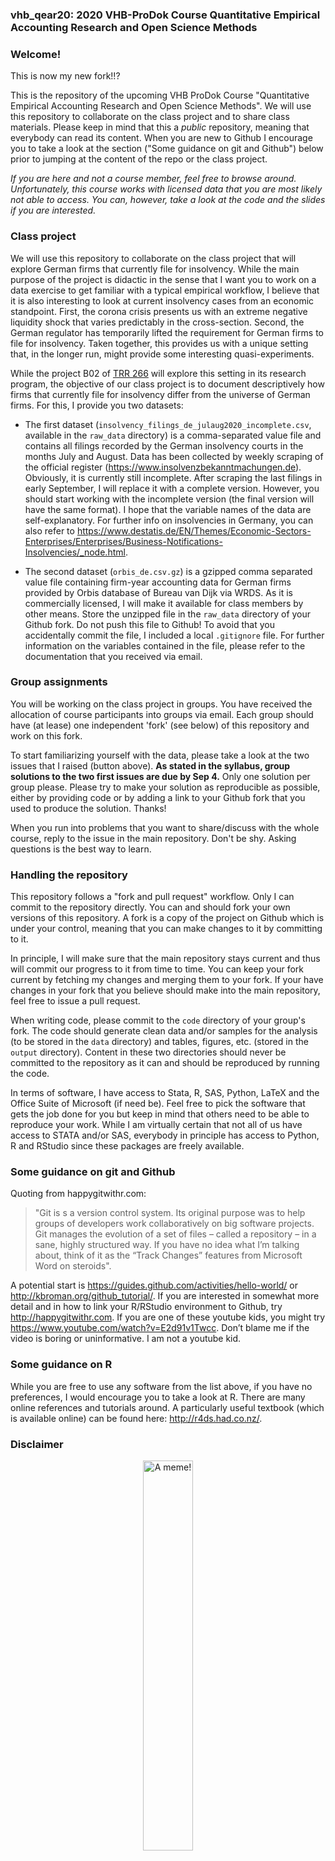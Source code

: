 ### vhb_qear20: 2020 VHB-ProDok Course Quantitative Empirical Accounting Research and Open Science Methods

### Welcome!

This is now my new fork!!?

This is the repository of the upcoming VHB ProDok Course "Quantitative Empirical Accounting Research and Open Science Methods". We will use this repository to collaborate on the class project and to share class materials. Please keep in mind that this a _public_ repository, meaning that everybody can read its content. When you are new to Github I encourage you to take a look at the section ("Some guidance on git and Github") below prior to jumping at the content of the repo or the class project.

_If you are here and not a course member, feel free to browse around. Unfortunately, this course works with licensed data that you are most likely not able to access. You can, however, take a look at the code and the slides if you are interested._


### Class project

We will use this repository to collaborate on the class project that will explore German firms that currently file for insolvency. While the main purpose of the project is didactic in the sense that I want you to work on a data exercise to get familiar with a typical empirical workflow, I believe that it is also interesting to look at current insolvency cases from an economic standpoint. First, the corona crisis presents us with an extreme negative liquidity shock that varies predictably in the cross-section. Second, the German regulator has temporarily lifted the requirement for German firms to file for insolvency. Taken together, this provides us with a unique setting that, in the longer run, might provide some interesting quasi-experiments.

While the project B02 of [TRR 266](https://www.accounting-for-transparency.de) will explore this setting in its research program, the objective of our class project is to document descriptively how firms that currently file for insolvency differ from the universe of German firms. For this, I provide you two datasets:

-	The first dataset (`insolvency_filings_de_julaug2020_incomplete.csv`, available in the `raw_data` directory) is a comma-separated value file and contains all filings recorded by the German insolvency courts in the months July and August. Data has been collected by weekly scraping of the official register (https://www.insolvenzbekanntmachungen.de). Obviously, it is currently still incomplete. After scraping the last filings in early September, I will replace it with a complete version. However, you should start working with the incomplete version (the final version will have the same format). I hope that the variable names of the data are self-explanatory. For further info on insolvencies in Germany, you can also refer to https://www.destatis.de/EN/Themes/Economic-Sectors-Enterprises/Enterprises/Business-Notifications-Insolvencies/_node.html.

-	The second dataset (`orbis_de.csv.gz`) is a gzipped comma separated value file containing firm-year accounting data for German firms provided by Orbis database of Bureau van Dijk via WRDS. As it is commercially licensed, I will make it available for class members by other means. Store the unzipped file in the `raw_data` directory of your Github fork. Do not push this file to Github! To avoid that you accidentally commit the file, I included a local `.gitignore` file. For further information on the variables contained in the file, please refer to the documentation that you received via email. 


### Group assignments

You will be working on the class project in groups. You have received the allocation of course participants into groups via email. Each group should have (at lease) one independent 'fork' (see below) of this repository and work on this fork. 

To start familiarizing yourself with the data, please take a look at the two issues that I raised (button above). **As stated in the syllabus, group solutions to the two first issues are due by Sep 4.** Only one solution per group please. Please try to make your solution as reproducible as possible, either by providing code or by adding a link to your Github fork that you used to produce the solution. Thanks!

When you run into problems that you want to share/discuss with the whole course, reply to the issue in the main repository. Don't be shy. Asking questions is the best way to learn.


### Handling the repository

This repository follows a "fork and pull request" workflow. Only I can commit to the repository directly. You can and should fork your own versions of this repository. A fork is a copy of the project on Github which is under your control, meaning that you can make changes to it by committing to it. 

In principle, I will make sure that the main repository stays current and thus will commit our progress to it from time to time. You can keep your fork current by fetching my changes and merging them to your fork. If your have changes in your fork that you believe should make into the main repository, feel free to issue a pull request. 

When writing code, please commit to the ```code``` directory of your group's fork. The code should generate clean data and/or samples for the analysis (to be stored in the ```data``` directory) and tables, figures, etc. (stored in the ```output``` directory). Content in these two directories should never be committed to the repository as it can and should be reproduced by running the code.

In terms of software, I have access to Stata, R, SAS, Python, LaTeX and the Office Suite of Microsoft (if need be). Feel free to pick the software that gets the job done for you but keep in mind that others need to be able to reproduce your work. While I am virtually certain that not all of us have access to STATA and/or SAS, everybody in principle has access to Python, R and RStudio since these packages are freely available.


### Some guidance on git and Github

Quoting from happygitwithr.com: 

>"Git is s a version control system. Its original purpose was to help groups of developers work collaboratively on big software projects. Git manages the evolution of a set of files – called a repository – in a sane, highly structured way. If you have no idea what I’m talking about, think of it as the “Track Changes” features from Microsoft Word on steroids". 

A potential start is https://guides.github.com/activities/hello-world/ or http://kbroman.org/github_tutorial/. If you are interested in somewhat more detail and in how to link your R/RStudio environment to Github, try http://happygitwithr.com. If you are one of these youtube kids, you might try https://www.youtube.com/watch?v=E2d91v1Twcc. Don’t blame me if the video is boring or uninformative. I am not a youtube kid.


### Some guidance on R

While you are free to use any software from the list above, if you have no preferences, I would encourage you to take a look at R. There are many online references and tutorials around. A particularly useful textbook (which is available online) can be found here: http://r4ds.had.co.nz/.


### Disclaimer

<p align="center">
<img src="materials/programming_meme.jpg" alt="A meme!" width="40%"/>
</p>


